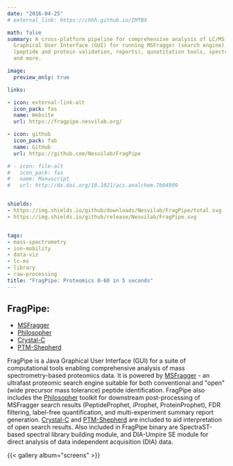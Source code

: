 ```yaml
---
date: "2016-04-25"
# external_link: https://chhh.github.io/IMTBX

math: false
summary: A cross-platform pipeline for comprehensive analysis of LC/MS proteomics data.
  Graphical User Interface (GUI) for running MSFragger (search engine), Philosopher
  (peptide and protein validation, reports), qunatitation tools, spectral library building
  and more.

image:
  preview_only: true

links:

- icon: external-link-alt
  icon_pack: fas
  name: Website
  url: https://fragpipe.nesvilab.org/

- icon: github
  icon_pack: fab
  name: GitHub
  url: https://github.com/Nesvilab/FragPipe

# - icon: file-alt
#   icon_pack: fas
#   name: Manuscript
#   url: http://dx.doi.org/10.1021/acs.analchem.7b04999


shields:
- https://img.shields.io/github/downloads/Nesvilab/FragPipe/total.svg
- https://img.shields.io/github/release/Nesvilab/FragPipe.svg


tags:
- mass-spectrometry
- ion-mobility
- data-viz
- lc-ms
- library
- raw-processing
title: "FragPipe: Proteomics 0-60 in 5 seconds"
---
```



## FragPipe:
- [MSFragger](https://msfragger.nesvilab.org/)
- [Philosopher](https://philosopher.nesvilab.org/)
- [Crystal-C](https://www.nesvilab.org/Crystal-C/)
- [PTM-Shepherd](https://github.com/Nesvilab/PTM-Shepherd)

FragPipe is a Java Graphical User Interface (GUI) for a suite of computational tools enabling comprehensive analysis of mass spectrometry-based proteomics data. It is powered by [MSFragger](https://msfragger.nesvilab.org/) - an ultrafast proteomic search engine suitable for both conventional and "open" (wide precursor mass tolerance) peptide identification. FragPipe also includes the [Philosopher](https://nesvilab.github.io/philosopher/) toolkit for downstream post-processing of MSFragger search results (PeptideProphet, iProphet, ProteinProphet), FDR filtering, label-free quantification, and multi-experiment summary report generation. [Crystal-C](https://www.nesvilab.org/Crystal-C/) and [PTM-Shepherd](https://github.com/Nesvilab/PTM-Shepherd) are included to aid interpretation of open search results. Also included in FragPipe binary are SpectraST-based spectral library building module, and DIA-Umpire SE module for direct analysis of data independent acquisition (DIA) data. 

{{< gallery album="screens" >}}
